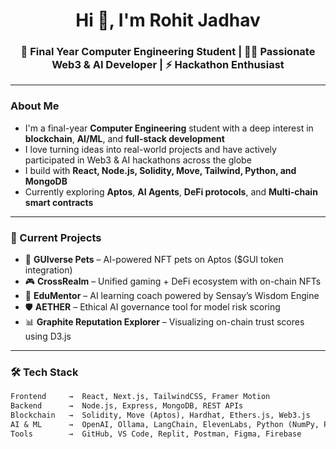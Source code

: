 <h1 align="center">Hi 👋, I'm Rohit Jadhav</h1>
<h3 align="center">🚀 Final Year Computer Engineering Student | 👨‍💻 Passionate Web3 & AI Developer | ⚡ Hackathon Enthusiast</h3>

---

###  About Me

-  I'm a final-year **Computer Engineering** student with a deep interest in **blockchain**, **AI/ML**, and **full-stack development**  
-  I love turning ideas into real-world projects and have actively participated in Web3 & AI hackathons across the globe  
-  I build with **React, Node.js, Solidity, Move, Tailwind, Python, and MongoDB**  
-  Currently exploring **Aptos**, **AI Agents**, **DeFi protocols**, and **Multi-chain smart contracts**

---

### 💼 Current Projects

- 🧬 **GUIverse Pets** – AI-powered NFT pets on Aptos ($GUI token integration)  
- 🎮 **CrossRealm** – Unified gaming + DeFi ecosystem with on-chain NFTs  
- 🧠 **EduMentor** – AI learning coach powered by Sensay’s Wisdom Engine  
- 🛡️ **AETHER** – Ethical AI governance tool for model risk scoring  
- 📊 **Graphite Reputation Explorer** – Visualizing on-chain trust scores using D3.js

---

### 🛠 Tech Stack

```txt
Frontend     →  React, Next.js, TailwindCSS, Framer Motion  
Backend      →  Node.js, Express, MongoDB, REST APIs  
Blockchain   →  Solidity, Move (Aptos), Hardhat, Ethers.js, Web3.js  
AI & ML      →  OpenAI, Ollama, LangChain, ElevenLabs, Python (NumPy, Pandas)  
Tools        →  GitHub, VS Code, Replit, Postman, Figma, Firebase
